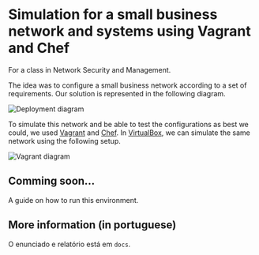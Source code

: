 # Simulation for a small business network and systems using Vagrant and Chef

For a class in Network Security and Management.

The idea was to configure a small business network according to a set of requirements. Our solution is represented in the following diagram.

![Deployment diagram](https://raw.github.com/helderco/univ-asr/master/docs/relatorio/figs/diagrama-deployment.png)

To simulate this network and be able to test the configurations as best we could, we used [Vagrant](http://www.vagrantup.com) and [Chef](http://www.opscode.com/chef/). In [VirtualBox](https://www.virtualbox.org), we can simulate the same network using the following setup.

![Vagrant diagram](https://raw.github.com/helderco/univ-asr/master/docs/relatorio/figs/diagrama-virtualbox.png)

## Comming soon…

A guide on how to run this environment.

## More information (in portuguese)

O enunciado e relatório está em `docs`.
